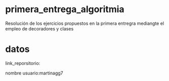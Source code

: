 # primera_entrega_algoritmia
Resolución de los ejercicios propuestos en la primera entregra mediangte el empleo de decoradores y clases
# datos
link_reporsitorio:

nombre usuario:martinagg7
